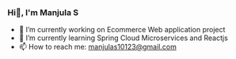 ### Hi👋, I'm Manjula S

- 🔭 I’m currently working on Ecommerce Web application project 
- 🌱 I’m currently learning Spring Cloud Microservices and Reactjs
- 📫 How to reach me: manjulas10123@gmail.com
  
<!--
**manjula-s-13/manjula-s-13** is a ✨ _special_ ✨ repository because its `README.md` (this file) appears on your GitHub profile.

Here are some ideas to get you started:

- 🔭 I’m currently working on ...
- 🌱 I’m currently learning ...
- 👯 I’m looking to collaborate on ...
- 🤔 I’m looking for help with ...
- 💬 Ask me about ...
- 📫 How to reach me: ...
- 😄 Pronouns: ...
- ⚡ Fun fact: ...
-->
